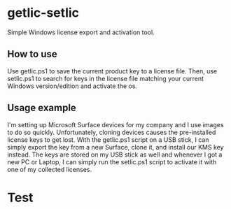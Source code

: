 # getlic-setlic
Simple Windows license export and activation tool.

## How to use
Use getlic.ps1 to save the current product key to a license file.
Then, use setlic.ps1 to search for keys in the license file matching your current Windows version/edition and activate the os.

## Usage example
I'm setting up Microsoft Surface devices for my company and I use images to do so quickly. Unfortunately, cloning devices causes the pre-installed license keys to get lost.
With the getlic.ps1 script on a USB stick, I can simply export the key from a new Surface, clone it, and install our KMS key instead.
The keys are stored on my USB stick as well and whenever I got a new PC or Laptop, I can simply run the setlic.ps1 script to activate it with one of my collected licenses.

# Test
